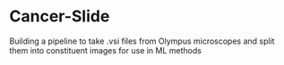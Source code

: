 # Cancer-Slide
Building a pipeline to take .vsi files from Olympus microscopes and split them into constituent images for use in ML methods
